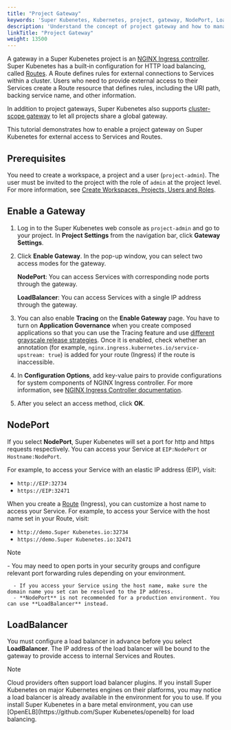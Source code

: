 ```yaml
---
title: "Project Gateway"
keywords: 'Super Kubenetes, Kubernetes, project, gateway, NodePort, LoadBalancer'
description: 'Understand the concept of project gateway and how to manage it.'
linkTitle: "Project Gateway"
weight: 13500
---
```


A gateway in a Super Kubenetes project is an [NGINX Ingress controller](https://www.nginx.com/products/nginx/kubernetes-ingress-controller). Super Kubenetes has a built‑in configuration for HTTP load balancing, called [Routes](../../project-user-guide/application-workloads/routes/). A Route defines rules for external connections to Services within a cluster. Users who need to provide external access to their Services create a Route resource that defines rules, including the URI path, backing service name, and other information.

In addition to project gateways, Super Kubenetes also supports [cluster-scope gateway](../../cluster-administration/cluster-settings/cluster-gateway/) to let all projects share a global gateway.

This tutorial demonstrates how to enable a project gateway on Super Kubenetes for external access to Services and Routes.

## Prerequisites

You need to create a workspace, a project and a user (`project-admin`). The user must be invited to the project with the role of `admin` at the project level. For more information, see [Create Workspaces, Projects, Users and Roles](../../quick-start/create-workspace-and-project/).

## Enable a Gateway

1. Log in to the Super Kubenetes web console as `project-admin` and go to your project. In **Project Settings** from the navigation bar, click **Gateway Settings**.

2. Click **Enable Gateway**. In the pop-up window, you can select two access modes for the gateway.

   **NodePort**: You can access Services with corresponding node ports through the gateway.
   
   **LoadBalancer**: You can access Services with a single IP address through the gateway.
   
3. You can also enable **Tracing** on the **Enable Gateway** page. You have to turn on **Application Governance** when you create composed applications so that you can use the Tracing feature and use [different grayscale release strategies](../../project-user-guide/grayscale-release/overview/). Once it is enabled, check whether an annotation (for example, `nginx.ingress.kubernetes.io/service-upstream: true`) is added for your route (Ingress) if the route is inaccessible.

3. In **Configuration Options**, add key-value pairs to provide configurations for system components of NGINX Ingress controller. For more information, see [NGINX Ingress Controller documentation](https://kubernetes.github.io/ingress-nginx/user-guide/nginx-configuration/configmap/#configuration-options).

4. After you select an access method, click **OK**.

## NodePort

If you select **NodePort**, Super Kubenetes will set a port for http and https requests respectively. You can access your Service at `EIP:NodePort` or `Hostname:NodePort`.

For example, to access your Service with an elastic IP address (EIP), visit:

- `http://EIP:32734`
- `https://EIP:32471`

When you create a [Route](../../project-user-guide/application-workloads/routes/) (Ingress), you can customize a host name to access your Service. For example, to access your Service with the host name set in your Route, visit:

- `http://demo.Super Kubenetes.io:32734`
- `https://demo.Super Kubenetes.io:32471`

<div className="notices note">
  <p>Note</p>
  <div>
      - You may need to open ports in your security groups and configure relevant port forwarding rules depending on your environment.

      - If you access your Service using the host name, make sure the domain name you set can be resolved to the IP address.
      - **NodePort** is not recommended for a production environment. You can use **LoadBalancer** instead.
  </div>
</div>

## LoadBalancer

You must configure a load balancer in advance before you select **LoadBalancer**. The IP address of the load balancer will be bound to the gateway to provide access to internal Services and Routes. 

<div className="notices note">
  <p>Note</p>
  <div>
    Cloud providers often support load balancer plugins. If you install Super Kubenetes on major Kubernetes engines on their platforms, you may notice a load balancer is already available in the environment for you to use. If you install Super Kubenetes in a bare metal environment, you can use [OpenELB](https://github.com/Super Kubenetes/openelb) for load balancing.
  </div>
</div>